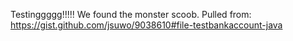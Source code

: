 Testinggggg!!!!! We found the monster scoob. Pulled from: https://gist.github.com/jsuwo/9038610#file-testbankaccount-java

